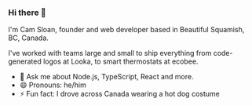 ### Hi there 👋


I'm Cam Sloan, founder and web developer based in Beautiful Squamish, BC, Canada. 

I've worked with teams large and small to ship everything from code-generated logos at Looka, to smart thermostats at ecobee.

- 💬 Ask me about Node.js, TypeScript, React and more.
- 😄 Pronouns: he/him
- ⚡ Fun fact: I drove across Canada wearing a hot dog costume
